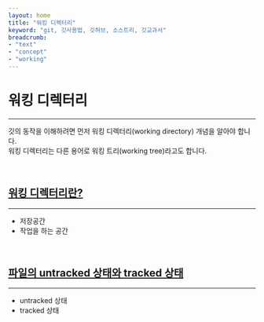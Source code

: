 ```yaml
---
layout: home
title: "워킹 디렉터리"
keyword: "git, 깃사용법, 깃허브, 소스트리, 깃교과서"
breadcrumb:
- "text"
- "concept"
- "working"
---
```


# 워킹 디렉터리
---
깃의 동작을 이해하려면 먼저 워킹 디렉터리(working directory) 개념을 알아야 합니다.  
워킹 디렉터리는 다른 용어로 워킹 트리(working tree)라고도 합니다.  

<br>

## [워킹 디렉터리란?](mean)
---
* 저장공간
* 작업을 하는 공간

<br>

## [파일의 untracked 상태와 tracked 상태](untracked)
---
* untracked 상태
* tracked 상태

<br>